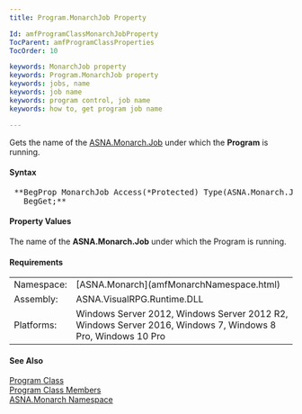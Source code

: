 ```yaml
---
title: Program.MonarchJob Property

Id: amfProgramClassMonarchJobProperty
TocParent: amfProgramClassProperties
TocOrder: 10

keywords: MonarchJob property
keywords: Program.MonarchJob property
keywords: jobs, name
keywords: job name
keywords: program control, job name
keywords: how to, get program job name

---
```


Gets the name of the [ ASNA.Monarch.Job](amfJobClass.html) under which the **Program** is running.
<!-- start -->

#### Syntax
<pre class="prettyprint"> **BegProp MonarchJob Access(*Protected) Type(ASNA.Monarch.Job)
   BegGet;** </pre>

#### Property Values
The name of the **ASNA.Monarch.Job** under which the Program is running.
<!-- -->

 <!-- start -->

#### Requirements
<table class="dttable" cellspacing="0" cellpadding="4" width="60%">
           <colgroup>
            <col width="15%" style="font-weight:bold" />
            <col width="85%" />
          </colgroup>
          <tr>
            <td>Namespace:</td>
            <td>[ASNA.Monarch](amfMonarchNamespace.html)</td>
          </tr>
          <tr>
            <td>Assembly:</td>
            <td>ASNA.VisualRPG.Runtime.DLL</td>
          </tr>
         <tr>
            <td>Platforms:</td>
            <td> Windows Server 2012, Windows Server 2012 R2, Windows Server 2016, Windows 7, Windows 8 Pro, Windows 10 Pro</td>
         </tr>
</table>

<!-- end -->

#### See Also
[Program Class](amfProgramClass.html) <br /> [Program Class Members](amfProgramClassMembers.html) <br /> [ASNA.Monarch Namespace](amfMonarchNamespace.html) 

